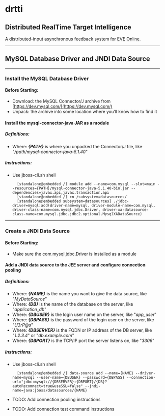 # **drtti**
## Distributed RealTime Target Intelligence
A distributed-input asynchronous feedback system for [EVE Online](http://www.eveonline.com/).

---

## MySQL Database Driver and JNDI Data Source

---

### Install the MySQL Database Driver

#### Before Starting:
* Download: the MySQL Connector/J archive from [https://dev.mysql.com/](https://dev.mysql.com/)
* Unpack: the archive into some location where you'll know how to find it

#### Install the mysql-connector-java JAR as a module

##### Definitions:
* Where: _**{PATH}**_ is where you unpacked the Connector/J file, like "_/path/mysql-connector-java-5.1.40_"

##### Instructions:
* Use jboss-cli.sh shell

        [standalone@embedded /] module add --name=com.mysql --slot=main --resources={PATH}/mysql-connector-java-5.1.40-bin.jar --dependencies=javax.api,javax.transaction.api
        [standalone@embedded /] cn /subsystem=datasources/
        [standalone@embedded subsystem=datasources] ./jdbc-driver=mysql:add(driver-name=mysql, driver-module-name=com.mysql, driver-class-name=com.mysql.jdbc.Driver, driver-xa-datasource-class-name=com.mysql.jdbc.jdbc2.optional.MysqlXADataSource)

---

### Create a JNDI Data Source

#### Before Starting:
* Make sure the com.mysql.jdbc.Driver is installed as a module

#### Add a JNDI data source to the JEE server and configure connection pooling

##### Definitions:
* Where: _**{NAME}**_ is the name you want to give the data source, like "_MyDataSource_"
* Where: _**{DB}**_ is the name of the database on the server, like "_application_db_"
* Where: _**{DBUSER}**_ is the login user name on the server, like "_app_user_"
* Where: _**{DBPASS}**_ is the password of the login user on the server, like "_U$3rP@s$_"
* Where: _**{DBSERVER}**_ is the FQDN or IP address of the DB server, like "_1.2.3.4_" or "_db.example.com_"
* Where: _**{DBPORT}**_ is the TCP/IP port the server listens on, like "_3306_"

##### Instructions:
* Use jboss-cli.sh shell

        [standalone@embedded /] data-source add --name={NAME} --driver-name=mysql --user-name={DBUSER} --password={DBPASS} --connection-url="jdbc:mysql://{DBSERVER}:{DBPORT}/{DB}?autoReconnect=true&useSSL=false" --jndi-name=java:jboss/datasources/{NAME}

* TODO: Add connection pooling instructions
* TODO: Add connection test command instructions
